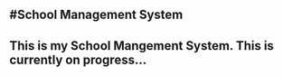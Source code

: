 #School Management System
---
This  is my School Mangement System.
This is currently on progress...
---
